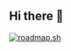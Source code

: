 ## Hi there 👋

[![roadmap.sh](https://roadmap.sh/card/tall/66bb7ac84e7fe8964e0b2d8b?variant=dark&roadmaps=python%2Cdevops%2Clinux%2Cdocker)](https://roadmap.sh)
<!--
**studiobigli/studiobigli** is a ✨ _special_ ✨ repository because its `README.md` (this file) appears on your GitHub profile.

Here are some ideas to get you started:

- 🔭 I’m currently working on ...
- 🌱 I’m currently learning ...
- 👯 I’m looking to collaborate on ...
- 🤔 I’m looking for help with ...
- 💬 Ask me about ...
- 📫 How to reach me: ...
- 😄 Pronouns: ...
- ⚡ Fun fact: ...
-->
